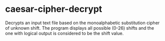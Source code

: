 # caesar-cipher-decrypt
Decrypts an input text file based on the monoalphabetic substitution cipher of unknown shift. The program displays all possible (0-26) shifts and the one with logical output is considered to be the shift value.

